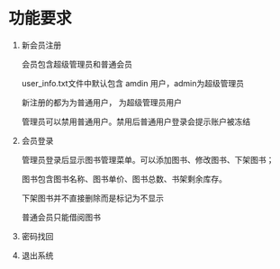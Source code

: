 # 功能要求

1. 新会员注册
	
	会员包含超级管理员和普通会员

	user_info.txt文件中默认包含 amdin 用户，admin为超级管理员
	
	新注册的都为为普通用户， 为超级管理员用户
	
	管理员可以禁用普通用户。禁用后普通用户登录会提示账户被冻结
	
2. 会员登录
	
	管理员登录后显示图书管理菜单。可以添加图书、修改图书、下架图书；
	
	图书包含图书名称、图书单价、图书总数、书架剩余库存。
	
	下架图书并不直接删除而是标记为不显示
	
	普通会员只能借阅图书
	
3. 密码找回
4. 退出系统


